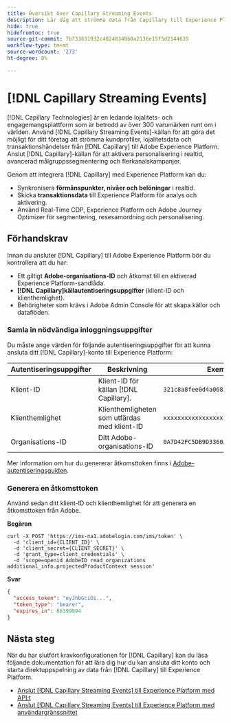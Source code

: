 ```yaml
---
title: Översikt över Capillary Streaming Events
description: Lär dig att strömma data från Capillary till Experience Platform.
hide: true
hidefromtoc: true
source-git-commit: 7b733831932c48240340b0a2136e15f5d2144635
workflow-type: tm+mt
source-wordcount: '273'
ht-degree: 0%

---
```


# [!DNL Capillary Streaming Events]

[!DNL Capillary Technologies] är en ledande lojalitets- och engagemangsplattform som är betrodd av över 300 varumärken runt om i världen. Använd [!DNL Capillary Streaming Events]-källan för att göra det möjligt för ditt företag att strömma kundprofiler, lojalitetsdata och transaktionshändelser från [!DNL Capillary] till Adobe Experience Platform. Anslut [!DNL Capillary]-källan för att aktivera personalisering i realtid, avancerad målgruppssegmentering och flerkanalskampanjer.

Genom att integrera [!DNL Capillary] med Experience Platform kan du:

* Synkronisera **förmånspunkter, nivåer och belöningar** i realtid.
* Skicka **transaktionsdata** till Experience Platform för analys och aktivering.
* Använd Real-Time CDP, Experience Platform och Adobe Journey Optimizer för segmentering, resesamordning och personalisering.

## Förhandskrav

Innan du ansluter [!DNL Capillary] till Adobe Experience Platform bör du kontrollera att du har:

* Ett giltigt **Adobe-organisations-ID** och åtkomst till en aktiverad Experience Platform-sandlåda.
* **[!DNL Capillary]källautentiseringsuppgifter** (klient-ID och klienthemlighet).
* Behörigheter som krävs i Adobe Admin Console för att skapa källor och dataflöden.

### Samla in nödvändiga inloggningsuppgifter

Du måste ange värden för följande autentiseringsuppgifter för att kunna ansluta ditt [!DNL Capillary]-konto till Experience Platform:

| Autentiseringsuppgifter | Beskrivning | Exempel |
| --- | --- | --- |
| Klient-ID | Klient-ID för källan [!DNL Capillary]. | `321c8a8fee0d4a06838d46f9d3109e8a` |
| Klienthemlighet | Klienthemligheten som utfärdas med klient-ID | `xxxxxxxxxxxxxxxxxx` |
| Organisations-ID | Ditt Adobe-organisations-ID | `0A7D42FC5DB9D3360A495FD3@AdobeOrg` |

Mer information om hur du genererar åtkomsttoken finns i [Adobe-autentiseringsguiden](https://developer.adobe.com/developer-console/docs/guides/authentication/).

### Generera en åtkomsttoken

Använd sedan ditt klient-ID och klienthemlighet för att generera en åtkomsttoken från Adobe.

**Begäran**

```shell
curl -X POST 'https://ims-na1.adobelogin.com/ims/token' \
  -d 'client_id={CLIENT_ID}' \
  -d 'client_secret={CLIENT_SECRET}' \
  -d 'grant_type=client_credentials' \
  -d 'scope=openid AdobeID read_organizations additional_info.projectedProductContext session'
```

**Svar**

```json
{
  "access_token": "eyJhbGciOi...",
  "token_type": "bearer",
  "expires_in": 86399994
}
```

## Nästa steg

När du har slutfört kravkonfigurationen för [!DNL Capillary] kan du läsa följande dokumentation för att lära dig hur du kan ansluta ditt konto och starta direktuppspelning av data från [!DNL Capillary] till Experience Platform.

* [Anslut [!DNL Capillary Streaming Events] till Experience Platform med API:t](../../tutorials/api/create/loyalty/capillary.md)
* [Anslut [!DNL Capillary Streaming Events] till Experience Platform med användargränssnittet](../../tutorials/ui/create/loyalty/capillary.md)